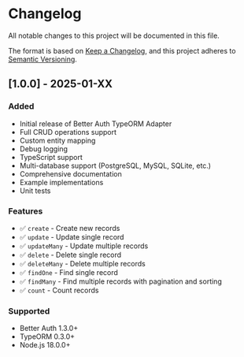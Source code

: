 # Changelog

All notable changes to this project will be documented in this file.

The format is based on [Keep a Changelog](https://keepachangelog.com/en/1.0.0/),
and this project adheres to [Semantic Versioning](https://semver.org/spec/v2.0.0.html).

## [1.0.0] - 2025-01-XX

### Added
- Initial release of Better Auth TypeORM Adapter
- Full CRUD operations support
- Custom entity mapping
- Debug logging
- TypeScript support
- Multi-database support (PostgreSQL, MySQL, SQLite, etc.)
- Comprehensive documentation
- Example implementations
- Unit tests

### Features
- ✅ `create` - Create new records
- ✅ `update` - Update single record
- ✅ `updateMany` - Update multiple records
- ✅ `delete` - Delete single record
- ✅ `deleteMany` - Delete multiple records
- ✅ `findOne` - Find single record
- ✅ `findMany` - Find multiple records with pagination and sorting
- ✅ `count` - Count records

### Supported
- Better Auth 1.3.0+
- TypeORM 0.3.0+
- Node.js 18.0.0+


